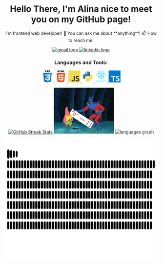 <h1 align="center">Hello There, I'm Alina nice to meet you on my GitHub page!</h1>
<p align="center"> I'm frontend web developer! 💬 You can ask me about **anything**!  📫 How to reach me:</p>
<div align="center">
  <a href="mailto:levinad992@gmail.com">
    <img src="https://img.shields.io/static/v1?message=Gmail&logo=gmail&label=&color=D14836&logoColor=white&labelColor=&style=for-the-badge" height="35" alt="gmail logo"  />  
  </a>
  <a href="https://www.linkedin.com/in/alina-levintas/">
    <img src="https://img.shields.io/static/v1?message=LinkedIn&logo=linkedin&label=&color=0077B5&logoColor=white&labelColor=&style=for-the-badge" height="35" alt="linkedin logo"  />
  </a>
</div>

<!-- Tools Section -->
<h3 align="center">Languages and Tools:</h3>
<p align="center"> 
  <a href="https://babeljs.io/" target="_blank" rel="noreferrer">  </a> 
  <a href="https://www.w3schools.com/css/" target="_blank" rel="noreferrer"> 
    <img src="https://raw.githubusercontent.com/devicons/devicon/master/icons/css3/css3-original-wordmark.svg" alt="css3" width="40" height="40"/> 
  </a> 
  <a href="https://www.w3.org/html/" target="_blank" rel="noreferrer"> 
    <img src="https://raw.githubusercontent.com/devicons/devicon/master/icons/html5/html5-original-wordmark.svg" alt="html5" width="40" height="40"/> 
  </a> 
  <a href="https://developer.mozilla.org/en-US/docs/Web/JavaScript" target="_blank" rel="noreferrer"> 
    <img src="https://raw.githubusercontent.com/devicons/devicon/master/icons/javascript/javascript-original.svg" alt="javascript" width="40" height="40"/> 
  </a> 
  <a href="https://www.python.org" target="_blank" rel="noreferrer"> 
    <img src="https://raw.githubusercontent.com/devicons/devicon/master/icons/python/python-original.svg" alt="python" width="40" height="40"/> 
  </a> 
  <a href="https://reactjs.org/" target="_blank" rel="noreferrer"> 
    <img src="https://raw.githubusercontent.com/devicons/devicon/master/icons/react/react-original-wordmark.svg" alt="react" width="40" height="40"/> 
  </a> 
  <a href="https://www.typescriptlang.org/" target="_blank" rel="noreferrer"> 
    <img src="https://raw.githubusercontent.com/devicons/devicon/master/icons/typescript/typescript-original.svg" alt="typescript" width="40" height="40"/> 
  </a> 
</p>


<div align="center">
  <!-- Streak stats Section -->
  <p >
    <a href="https://github-readme-streak-stats.herokuapp.com/?user=drmisssciurus">
      <img src="https://github-readme-streak-stats.herokuapp.com/?user=drmisssciurus" alt="GitHub Streak Stats" height="150"/>
    </a>
    <img src="https://github.com/drmisssciurus/drmisssciurus/blob/main/dist/meme.png" alt="Fallback Image" height="150"/>
    <img src="https://github-readme-stats.vercel.app/api/top-langs?username=drmisssciurus&locale=en&hide_title=false&layout=compact&card_width=320&langs_count=5&theme=dracula&hide_border=false" height="150" alt="languages graph"  />
  </p>
</div>

<!-- Snake Section -->
<picture>
  <source media="(prefers-color-scheme: dark)" srcset="https://github.com/drmisssciurus/drmisssciurus/blob/main/dist/github-snake-dark.svg" />
  <source media="(prefers-color-scheme: light)" srcset="https://github.com/drmisssciurus/drmisssciurus/blob/main/dist/github-snake.svg" />
  <img src="https://github.com/drmisssciurus/drmisssciurus/blob/main/dist/github-snake.svg" alt="Snake animation GIF" width="1000" height="400">
</picture>
